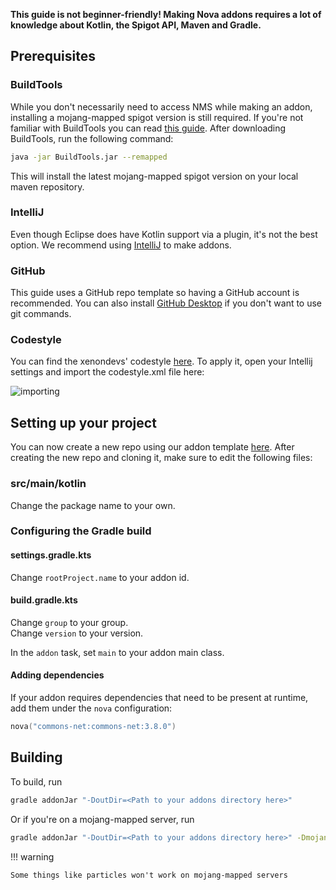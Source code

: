 **This guide is not beginner-friendly! Making Nova addons requires a lot of
knowledge about Kotlin, the Spigot API, Maven and Gradle.**

## Prerequisites

### BuildTools

While you don't necessarily need to access NMS while making an addon, installing a mojang-mapped spigot version is still
required. If you're not familiar with BuildTools you can read [this guide](https://www.spigotmc.org/wiki/buildtools/). After
downloading BuildTools, run the following command:

```bash
java -jar BuildTools.jar --remapped
```

This will install the latest mojang-mapped spigot version on your local maven repository.

### IntelliJ

Even though Eclipse does have Kotlin support via a plugin, it's not the best option. We recommend using [IntelliJ](https://www.jetbrains.com/idea/)
to make addons.

### GitHub

This guide uses a GitHub repo template so having a GitHub account is recommended. You can also install [GitHub Desktop](https://desktop.github.com/)
if you don't want to use git commands.

### Codestyle

You can find the xenondevs' codestyle [here](https://github.com/xenondevs/Nova/blob/main/codestyle.xml). To apply it, open 
your Intellij settings and import the codestyle.xml file here:

![importing](https://i.imgur.com/gvLfaQg.png)

## Setting up your project

You can now create a new repo using our addon template [here](https://github.com/xenondevs/Nova-Addon-Template/generate).
After creating the new repo and cloning it, make sure to edit the following files:

### src/main/kotlin

Change the package name to your own.

### Configuring the Gradle build

#### settings.gradle.kts

Change `rootProject.name` to your addon id.

#### build.gradle.kts

Change `group` to your group.  
Change `version` to your version.

In the `addon` task, set `main` to your addon main class.

#### Adding dependencies

If your addon requires dependencies that need to be present at runtime, add them under the `nova` configuration:

```kotlin title="build.gradle.kts dependencies { }"
nova("commons-net:commons-net:3.8.0")
```

## Building

To build, run
```bash title="Build with Maven"
gradle addonJar "-DoutDir=<Path to your addons directory here>"
```
Or if you're on a mojang-mapped server, run
```bash title="Build with Maven"
gradle addonJar "-DoutDir=<Path to your addons directory here>" -Dmojang-mapped
```

!!! warning

    Some things like particles won't work on mojang-mapped servers